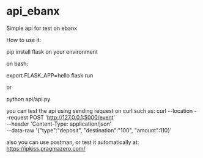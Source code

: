 # api_ebanx
Simple api for test on ebanx

How to use it:

pip install flask on your environment

on bash:

export FLASK_APP=hello
flask run

or

python api/api.py

you can test the api using sending request on curl such as:
curl --location --request POST 'http://127.0.0.1:5000/event' \
--header 'Content-Type: application/json' \
--data-raw '{"type":"deposit", "destination":"100", "amount":110}'

also you can use postman, or test it automatically at: 
https://ipkiss.pragmazero.com/